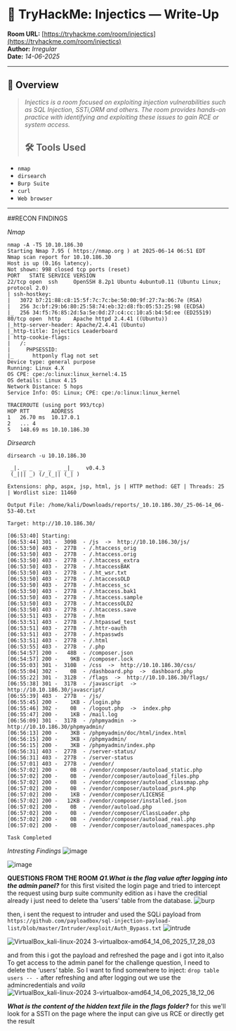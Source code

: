 # 🚀 TryHackMe: Injectics — Write-Up  
**Room URL:** [https://tryhackme.com/room/injectics](https://tryhackme.com/room/injectics)  
**Author:** *Irregular*  
**Date:** *14-06-2025*

---
## 📝 Overview  

> *Injectics is a room focused on exploiting injection vulnerabilities such as SQL Injection, SSTi,ORM  and others. The room provides hands-on practice with identifying and exploiting these issues to gain RCE or system access.*
>
> ## 🛠️ Tools Used  

- `nmap`
-  `dirsearch`
- `Burp Suite`
- `curl`
- `Web browser`

---
##RECON FINDINGS

*Nmap*

```
nmap -A -T5 10.10.186.30
Starting Nmap 7.95 ( https://nmap.org ) at 2025-06-14 06:51 EDT
Nmap scan report for 10.10.186.30
Host is up (0.16s latency).
Not shown: 998 closed tcp ports (reset)
PORT   STATE SERVICE VERSION
22/tcp open  ssh     OpenSSH 8.2p1 Ubuntu 4ubuntu0.11 (Ubuntu Linux; protocol 2.0)
| ssh-hostkey: 
|   3072 b7:21:88:c8:15:5f:7c:7c:be:50:00:9f:27:7a:06:7e (RSA)
|   256 3c:bf:29:b6:80:25:58:74:eb:32:d8:fb:05:53:25:98 (ECDSA)
|_  256 34:f5:76:85:2d:5a:5e:0d:27:c4:cc:10:a5:b4:5d:ee (ED25519)
80/tcp open  http    Apache httpd 2.4.41 ((Ubuntu))
|_http-server-header: Apache/2.4.41 (Ubuntu)
|_http-title: Injectics Leaderboard
| http-cookie-flags: 
|   /: 
|     PHPSESSID: 
|_      httponly flag not set
Device type: general purpose
Running: Linux 4.X
OS CPE: cpe:/o:linux:linux_kernel:4.15
OS details: Linux 4.15
Network Distance: 5 hops
Service Info: OS: Linux; CPE: cpe:/o:linux:linux_kernel

TRACEROUTE (using port 993/tcp)
HOP RTT       ADDRESS
1   26.70 ms  10.17.0.1
2   ... 4
5   148.69 ms 10.10.186.30

```
*Dirsearch*
```
dirsearch -u 10.10.186.30

 _|. _ _  _  _  _ _|_    v0.4.3
 (_||| _) (/_(_|| (_| )

Extensions: php, aspx, jsp, html, js | HTTP method: GET | Threads: 25 | Wordlist size: 11460

Output File: /home/kali/Downloads/reports/_10.10.186.30/_25-06-14_06-53-40.txt

Target: http://10.10.186.30/

[06:53:40] Starting: 
[06:53:44] 301 -  309B  - /js  ->  http://10.10.186.30/js/                  
[06:53:50] 403 -  277B  - /.htaccess_orig                                   
[06:53:50] 403 -  277B  - /.htaccess.orig                                   
[06:53:50] 403 -  277B  - /.htaccess_extra                                  
[06:53:50] 403 -  277B  - /.htaccessBAK
[06:53:50] 403 -  277B  - /.ht_wsr.txt
[06:53:50] 403 -  277B  - /.htaccessOLD
[06:53:50] 403 -  277B  - /.htaccess_sc
[06:53:50] 403 -  277B  - /.htaccess.bak1
[06:53:50] 403 -  277B  - /.htaccess.sample
[06:53:50] 403 -  277B  - /.htaccessOLD2
[06:53:50] 403 -  277B  - /.htaccess.save                                   
[06:53:51] 403 -  277B  - /.htm                                             
[06:53:51] 403 -  277B  - /.htpasswd_test                                   
[06:53:51] 403 -  277B  - /.httr-oauth                                      
[06:53:51] 403 -  277B  - /.htpasswds                                       
[06:53:51] 403 -  277B  - /.html                                            
[06:53:55] 403 -  277B  - /.php                                             
[06:54:57] 200 -   48B  - /composer.json                                    
[06:54:57] 200 -    9KB - /composer.lock                                    
[06:55:03] 301 -  310B  - /css  ->  http://10.10.186.30/css/                
[06:55:04] 302 -    0B  - /dashboard.php  ->  dashboard.php                 
[06:55:22] 301 -  312B  - /flags  ->  http://10.10.186.30/flags/            
[06:55:38] 301 -  317B  - /javascript  ->  http://10.10.186.30/javascript/  
[06:55:39] 403 -  277B  - /js/                                              
[06:55:45] 200 -    1KB - /login.php                                        
[06:55:46] 302 -    0B  - /logout.php  ->  index.php                        
[06:55:47] 200 -    1KB - /mail.log                                         
[06:56:09] 301 -  317B  - /phpmyadmin  ->  http://10.10.186.30/phpmyadmin/  
[06:56:13] 200 -    3KB - /phpmyadmin/doc/html/index.html                   
[06:56:15] 200 -    3KB - /phpmyadmin/                                      
[06:56:15] 200 -    3KB - /phpmyadmin/index.php                             
[06:56:31] 403 -  277B  - /server-status/                                   
[06:56:31] 403 -  277B  - /server-status
[06:57:01] 403 -  277B  - /vendor/                                          
[06:57:02] 200 -    0B  - /vendor/composer/autoload_static.php              
[06:57:02] 200 -    0B  - /vendor/composer/autoload_files.php
[06:57:02] 200 -    0B  - /vendor/composer/autoload_classmap.php
[06:57:02] 200 -    0B  - /vendor/composer/autoload_psr4.php
[06:57:02] 200 -    1KB - /vendor/composer/LICENSE
[06:57:02] 200 -   12KB - /vendor/composer/installed.json
[06:57:02] 200 -    0B  - /vendor/autoload.php
[06:57:02] 200 -    0B  - /vendor/composer/ClassLoader.php
[06:57:02] 200 -    0B  - /vendor/composer/autoload_real.php
[06:57:02] 200 -    0B  - /vendor/composer/autoload_namespaces.php          
                                                                             
Task Completed
```
*Intresting Findings*
![image](https://github.com/user-attachments/assets/3a1829fb-1348-4180-bcbb-55557c9b93ee)

![image](https://github.com/user-attachments/assets/25ec408b-f65b-418d-a8c9-3f690cbb02ca)

**QUESTIONS FROM THE ROOM**
***Q1.What is the flag value after logging into the admin panel?***
for this first visited the login page and tried to intercept the request using burp suite community edition as i have the creditial already i just need to delete tha 'users' table from the database.
![burp](https://github.com/user-attachments/assets/4b049b91-d7ba-4dbd-91f8-a47abab018a4)

then, i sent the request to intruder and used the SQLi payload from `https://github.com/payloadbox/sql-injection-payload-list/blob/master/Intruder/exploit/Auth_Bypass.txt`
![intrude](https://github.com/user-attachments/assets/87f756e5-f424-4b2a-8c11-158e4044b667)

![VirtualBox_kali-linux-2024 3-virtualbox-amd64_14_06_2025_17_28_03](https://github.com/user-attachments/assets/3c2707bd-d2f3-4745-8202-e8ac686963a9)

and from this i got the payload and refreshed the page and i got into it,also To get access to the admin panel for the challenge question, I need to delete the ‘users’ table. So I want to find somewhere to inject:
`drop table users -- -`
after refreshing 
 and  after logging out we use the admincredentials and _voila_
 ![VirtualBox_kali-linux-2024 3-virtualbox-amd64_14_06_2025_18_12_06](https://github.com/user-attachments/assets/b1215812-4205-4d57-8b90-abd6d115eb2d)

 ***What is the content of the hidden text file in the flags folder?***
 for this we'll look for a SSTI on the page where the input can give us RCE or directly get the result
 



